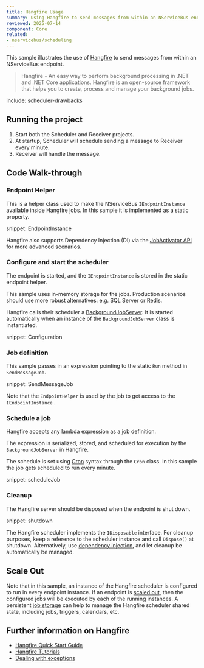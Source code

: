 ```yaml
---
title: Hangfire Usage
summary: Using Hangfire to send messages from within an NServiceBus endpoint.
reviewed: 2025-07-14
component: Core
related:
- nservicebus/scheduling
---
```


This sample illustrates the use of [Hangfire](https://www.hangfire.io/) to send messages from within an NServiceBus endpoint.

> Hangfire - An easy way to perform background processing in .NET and .NET Core applications. Hangfire is an open-source framework that helps you to create, process and manage your background jobs.


include: scheduler-drawbacks


## Running the project

 1. Start both the Scheduler and Receiver projects.
 1. At startup, Scheduler will schedule sending a message to Receiver every minute.
 1. Receiver will handle the message.


## Code Walk-through

### Endpoint Helper

This is a helper class used to make the NServiceBus `IEndpointInstance` available inside Hangfire jobs. In this sample it is implemented as a static property.

snippet: EndpointInstance

Hangfire also supports Dependency Injection (DI) via the [JobActivator API](https://docs.hangfire.io/en/latest/background-methods/using-ioc-containers.html) for more advanced scenarios.


### Configure and start the scheduler

The endpoint is started, and the `IEndpointInstance` is stored in the static endpoint helper.

This sample uses in-memory storage for the jobs. Production scenarios should use more robust alternatives: e.g. SQL Server or Redis.

Hangfire calls their scheduler a [BackgroundJobServer](https://docs.hangfire.io/en/latest/background-processing/processing-background-jobs.html). It is started automatically when an instance of the `BackgroundJobServer` class is instantiated.

snippet: Configuration


### Job definition

This sample passes in an expression pointing to the static `Run` method in `SendMessageJob`.

snippet: SendMessageJob

Note that the `EndpointHelper` is used by the job to get access to the `IEndpointInstance` .


### Schedule a job

Hangfire accepts any lambda expression as a job definition.

The expression is serialized, stored, and scheduled for execution by the `BackgroundJobServer` in Hangfire.

The schedule is set using [Cron](https://en.wikipedia.org/wiki/Cron) syntax through the `Cron` class. In this sample the job gets scheduled to run every minute.

snippet: scheduleJob


### Cleanup

The Hangfire server should be disposed when the endpoint is shut down.

snippet: shutdown

The Hangfire scheduler implements the `IDisposable` interface. For cleanup purposes, keep a reference to the scheduler instance and call `Dispose()` at shutdown. Alternatively, use [dependency injection](/nservicebus/dependency-injection/), and let cleanup be automatically be managed.


## Scale Out

Note that in this sample, an instance of the Hangfire scheduler is configured to run in every endpoint instance. If an endpoint is [scaled out](/nservicebus/scaling.md), then the configured jobs will be executed by each of the running instances. A persistent [job storage](https://docs.hangfire.io/en/latest/configuration/index.html) can help to manage the Hangfire scheduler shared state, including jobs, triggers, calendars, etc.


## Further information on Hangfire

 * [Hangfire Quick Start Guide](https://docs.hangfire.io/en/latest/quick-start.html)
 * [Hangfire Tutorials](https://docs.hangfire.io/en/latest/tutorials/index.html)
 * [Dealing with exceptions](https://docs.hangfire.io/en/latest/background-processing/dealing-with-exceptions.html)
